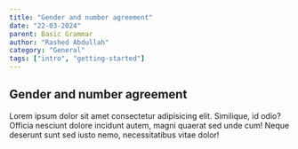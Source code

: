 ```yaml
---
title: "Gender and number agreement"
date: "22-03-2024"
parent: Basic Grammar
author: "Rashed Abdullah"
category: "General"
tags: ["intro", "getting-started"]
---
```


## Gender and number agreement

Lorem ipsum dolor sit amet consectetur adipisicing elit. Similique, id
odio? Officia nesciunt dolore incidunt autem, magni quaerat sed unde cum!
Neque deserunt sunt sed iusto nemo, necessitatibus vitae dolor!
